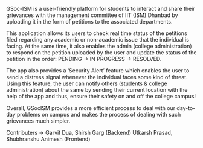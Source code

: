GSoc-ISM is a user-friendly platform for students to interact and share their
grievances with the management committee of IIT (ISM) Dhanbad by uploading it in
the form of petitions to the associated departments.

This application allows its users to check real time status of the petitions filed
regarding any academic or non-academic issue that the individual is facing. At the
same time, it also enables the admin (college administration) to respond on the
petition uploaded by the user and update the status of the petition in the order:
PENDING -> IN PROGRESS -> RESOLVED.

The app also provides a ‘Security Alert’ feature which enables the user to send a
distress signal whenever the individual faces some kind of threat. Using this
feature, the user can notify others (students & college administration) about the
same by sending their current location with the help of the app and thus, ensure
their safety on and off the college campus!

Overall, GSocISM provides a more efficient process to deal with our day-to-day
problems on campus and makes the process of dealing with such grievances much
simpler.

Contributers -> 
             Garvit Dua, Shirsh Garg (Backend)
             Utkarsh Prasad, Shubhranshu Animesh (Frontend)
